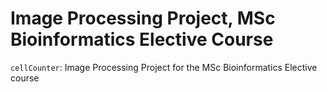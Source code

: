# Image Processing Project, MSc Bioinformatics Elective Course
`cellCounter`: Image Processing Project for the MSc Bioinformatics Elective course

